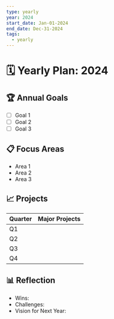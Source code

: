 ```yaml
---
type: yearly
year: 2024
start_date: Jan-01-2024
end_date: Dec-31-2024
tags:
  - yearly
---
```

# 🗓 Yearly Plan: 2024

## 🏆 Annual Goals
- [ ] Goal 1
- [ ] Goal 2
- [ ] Goal 3

## 📋 Focus Areas
- Area 1
- Area 2
- Area 3

## 📈 Projects
| Quarter    | Major Projects                 |
|------------|---------------------------------|
| Q1         |                                 |
| Q2         |                                 |
| Q3         |                                 |
| Q4         |                                 |

## 📊 Reflection
- Wins: 
- Challenges: 
- Vision for Next Year: 